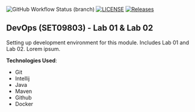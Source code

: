 ![GitHub Workflow Status (branch)](https://img.shields.io/github/actions/workflow/status/40736622/sem/main.yml?branch=master)
[![LICENSE](https://img.shields.io/github/license/40736622/sem.svg?style=flat-square)](https://github.com/40736622/sem/blob/master/LICENSE)
[![Releases](https://img.shields.io/github/release/40736622/sem/all.svg?style=flat-square)](https://github.com/40736622/sem/releases)
## DevOps (SET09803) - Lab 01 & Lab 02
Setting up development environment for this module.
Includes Lab 01 and Lab 02.
Lorem ipsum.

**Technologies Used**:
- Git
- Intellij
- Java
- Maven
- Github
- Docker
